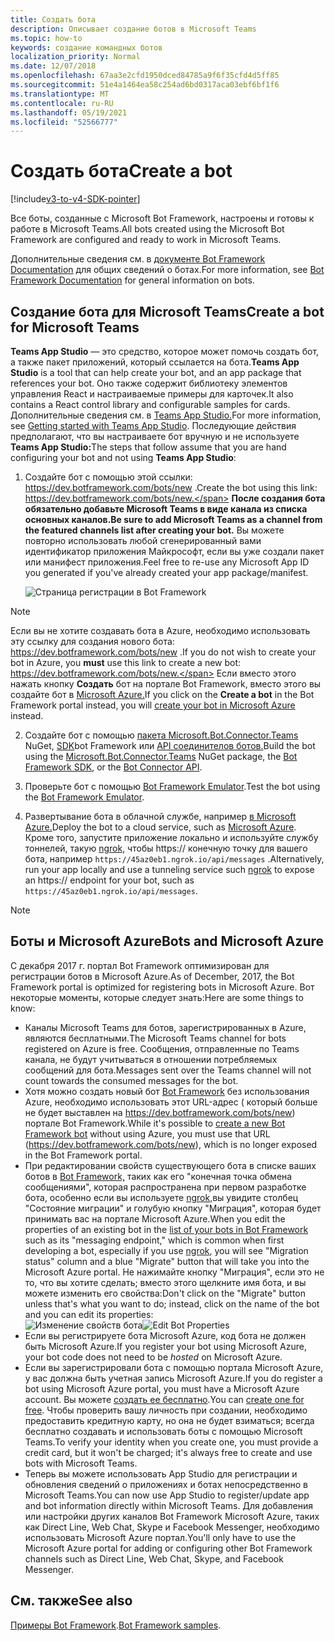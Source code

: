 ```yaml
---
title: Создать бота
description: Описывает создание ботов в Microsoft Teams
ms.topic: how-to
keywords: создание командных ботов
localization_priority: Normal
ms.date: 12/07/2018
ms.openlocfilehash: 67aa3e2cfd1950dced84785a9f6f35cfd4d5ff85
ms.sourcegitcommit: 51e4a1464ea58c254ad6bd0317aca03ebf6bf1f6
ms.translationtype: MT
ms.contentlocale: ru-RU
ms.lasthandoff: 05/19/2021
ms.locfileid: "52566777"
---
```

# <a name="create-a-bot"></a><span data-ttu-id="de446-104">Создать бота</span><span class="sxs-lookup"><span data-stu-id="de446-104">Create a bot</span></span>

[!include[v3-to-v4-SDK-pointer](~/includes/v3-to-v4-pointer-bots.md)]

<span data-ttu-id="de446-105">Все боты, созданные с Microsoft Bot Framework, настроены и готовы к работе в Microsoft Teams.</span><span class="sxs-lookup"><span data-stu-id="de446-105">All bots created using the Microsoft Bot Framework are configured and ready to work in Microsoft Teams.</span></span>

<span data-ttu-id="de446-106">Дополнительные сведения см. в [документе Bot Framework Documentation](/azure/bot-service/?view=azure-bot-service-3.0&preserve-view=true) для общих сведений о ботах.</span><span class="sxs-lookup"><span data-stu-id="de446-106">For more information, see [Bot Framework Documentation](/azure/bot-service/?view=azure-bot-service-3.0&preserve-view=true) for general information on bots.</span></span>

## <a name="create-a-bot-for-microsoft-teams"></a><span data-ttu-id="de446-107">Создание бота для Microsoft Teams</span><span class="sxs-lookup"><span data-stu-id="de446-107">Create a bot for Microsoft Teams</span></span>

<span data-ttu-id="de446-108">**Teams App Studio** — это средство, которое может помочь создать бот, а также пакет приложений, который ссылается на бота.</span><span class="sxs-lookup"><span data-stu-id="de446-108">**Teams App Studio** is a tool that can help create your bot, and an app package that references your bot.</span></span> <span data-ttu-id="de446-109">Оно также содержит библиотеку элементов управления React и настраиваемые примеры для карточек.</span><span class="sxs-lookup"><span data-stu-id="de446-109">It also contains a React control library and configurable samples for cards.</span></span> <span data-ttu-id="de446-110">Дополнительные сведения см. в [Teams App Studio.](~/concepts/build-and-test/app-studio-overview.md)</span><span class="sxs-lookup"><span data-stu-id="de446-110">For more information, see [Getting started with Teams App Studio](~/concepts/build-and-test/app-studio-overview.md).</span></span> <span data-ttu-id="de446-111">Последующие действия предполагают, что вы настраиваете бот вручную и не используете **Teams App Studio:**</span><span class="sxs-lookup"><span data-stu-id="de446-111">The steps that follow assume that you are hand configuring your bot and not using **Teams App Studio**:</span></span>

1. <span data-ttu-id="de446-112">Создайте бот с помощью этой ссылки: https://dev.botframework.com/bots/new .</span><span class="sxs-lookup"><span data-stu-id="de446-112">Create the bot using this link: https://dev.botframework.com/bots/new.</span></span> <span data-ttu-id="de446-113">**После создания бота обязательно добавьте Microsoft Teams в виде канала из списка основных каналов.**</span><span class="sxs-lookup"><span data-stu-id="de446-113">**Be sure to add Microsoft Teams as a channel from the featured channels list after creating your bot.**</span></span> <span data-ttu-id="de446-114">Вы можете повторно использовать любой сгенерированный вами идентификатор приложения Майкрософт, если вы уже создали пакет или манифест приложения.</span><span class="sxs-lookup"><span data-stu-id="de446-114">Feel free to re-use any Microsoft App ID you generated if you've already created your app package/manifest.</span></span>

   ![Страница регистрации в Bot Framework](~/assets/images/bots/bfregister.png)

> [!NOTE]
> <span data-ttu-id="de446-116">Если вы не хотите создавать бота  в Azure, необходимо использовать эту ссылку для создания нового бота: https://dev.botframework.com/bots/new .</span><span class="sxs-lookup"><span data-stu-id="de446-116">If you do not wish to create your bot in Azure, you **must** use this link to create a new bot: https://dev.botframework.com/bots/new.</span></span> <span data-ttu-id="de446-117">Если вместо этого нажать кнопку **Создать** бот на портале Bot Framework, вместо этого вы создайте бот в [Microsoft Azure.](#bots-and-microsoft-azure)</span><span class="sxs-lookup"><span data-stu-id="de446-117">If you click on the **Create a bot** in the Bot Framework portal instead, you will [create your bot in Microsoft Azure](#bots-and-microsoft-azure) instead.</span></span>

2. <span data-ttu-id="de446-118">Создайте бот с помощью [пакета Microsoft.Bot.Connector.Teams](https://www.nuget.org/packages/Microsoft.Bot.Connector.Teams) NuGet, [SDK](https://github.com/microsoft/botframework-sdk)bot Framework или [API соединителов ботов.](/bot-framework/rest-api/bot-framework-rest-connector-api-reference)</span><span class="sxs-lookup"><span data-stu-id="de446-118">Build the bot using the [Microsoft.Bot.Connector.Teams](https://www.nuget.org/packages/Microsoft.Bot.Connector.Teams) NuGet package, the  [Bot Framework SDK](https://github.com/microsoft/botframework-sdk), or the [Bot Connector API](/bot-framework/rest-api/bot-framework-rest-connector-api-reference).</span></span>

3. <span data-ttu-id="de446-119">Проверьте бот с помощью [Bot Framework Emulator](/bot-framework/debug-bots-emulator).</span><span class="sxs-lookup"><span data-stu-id="de446-119">Test the bot using the [Bot Framework Emulator](/bot-framework/debug-bots-emulator).</span></span>

4. <span data-ttu-id="de446-120">Развертывание бота в облачной службе, например [в Microsoft Azure.](https://azure.microsoft.com/)</span><span class="sxs-lookup"><span data-stu-id="de446-120">Deploy the bot to a cloud service, such as [Microsoft Azure](https://azure.microsoft.com/).</span></span> <span data-ttu-id="de446-121">Кроме того, запустите приложение локально и используйте службу тоннелей, такую [ngrok,](https://ngrok.com) чтобы https:// конечную точку для вашего бота, например `https://45az0eb1.ngrok.io/api/messages` .</span><span class="sxs-lookup"><span data-stu-id="de446-121">Alternatively, run your app locally and use a tunneling service such [ngrok](https://ngrok.com) to expose an https:// endpoint for your bot, such as `https://45az0eb1.ngrok.io/api/messages`.</span></span>

> [!NOTE]
> ## <a name="bots-and-microsoft-azure"></a><span data-ttu-id="de446-122">Боты и Microsoft Azure</span><span class="sxs-lookup"><span data-stu-id="de446-122">Bots and Microsoft Azure</span></span>
> <span data-ttu-id="de446-123">С декабря 2017 г. портал Bot Framework оптимизирован для регистрации ботов в Microsoft Azure.</span><span class="sxs-lookup"><span data-stu-id="de446-123">As of December, 2017, the Bot Framework portal is optimized for registering bots in Microsoft Azure.</span></span> <span data-ttu-id="de446-124">Вот некоторые моменты, которые следует знать:</span><span class="sxs-lookup"><span data-stu-id="de446-124">Here are some things to know:</span></span>
>
> * <span data-ttu-id="de446-125">Каналы Microsoft Teams для ботов, зарегистрированных в Azure, являются бесплатными.</span><span class="sxs-lookup"><span data-stu-id="de446-125">The Microsoft Teams channel for bots registered on Azure is free.</span></span> <span data-ttu-id="de446-126">Сообщения, отправленные по Teams канала, не будут учитываться в отношении потребляемых сообщений для бота.</span><span class="sxs-lookup"><span data-stu-id="de446-126">Messages sent over the Teams channel will not count towards the consumed messages for the bot.</span></span>
> * <span data-ttu-id="de446-127">Хотя можно создать новый бот [Bot Framework](https://dev.botframework.com/bots/new) без использования Azure, необходимо использовать этот URL-адрес ( который больше не будет выставлен на https://dev.botframework.com/bots/new) портале Bot Framework.</span><span class="sxs-lookup"><span data-stu-id="de446-127">While it's possible to [create a new Bot Framework bot](https://dev.botframework.com/bots/new) without using Azure, you must use that URL (https://dev.botframework.com/bots/new), which is no longer exposed in the Bot Framework portal.</span></span>
> * <span data-ttu-id="de446-128">При редактировании свойств существующего бота в списке ваших ботов в [Bot Framework,](https://dev.botframework.com/bots) таких как его "конечная точка обмена сообщениями", которая распространена при первом разработке бота, особенно если вы используете [ngrok,](https://ngrok.com)вы увидите столбец "Состояние миграции" и голубую кнопку "Миграция", которая будет принимать вас на портале Microsoft Azure.</span><span class="sxs-lookup"><span data-stu-id="de446-128">When you edit the properties of an existing bot in the [list of your bots in Bot Framework](https://dev.botframework.com/bots) such as its "messaging endpoint," which is common when first developing a bot, especially if you use [ngrok](https://ngrok.com), you will see "Migration status" column and a blue "Migrate" button that will take you into the Microsoft Azure portal.</span></span> <span data-ttu-id="de446-129">Не нажимайте кнопку "Миграция", если это не то, что вы хотите сделать; вместо этого щелкните имя бота, и вы можете изменить его свойства:</span><span class="sxs-lookup"><span data-stu-id="de446-129">Don't click on the "Migrate" button unless that's what you want to do; instead, click on the name of the bot and you can edit its properties:</span></span></br>
   <span data-ttu-id="de446-130">![Изменение свойств бота](~/assets/images/bots/bf-migrate-bot-to-azure.png)</span><span class="sxs-lookup"><span data-stu-id="de446-130">![Edit Bot Properties](~/assets/images/bots/bf-migrate-bot-to-azure.png)</span></span>
> * <span data-ttu-id="de446-131">Если вы регистрируете бота Microsoft Azure, код бота  не должен быть Microsoft Azure.</span><span class="sxs-lookup"><span data-stu-id="de446-131">If you register your bot using Microsoft Azure, your bot code does not need to be *hosted* on Microsoft Azure.</span></span>
> * <span data-ttu-id="de446-132">Если вы зарегистрировали бота с помощью портала Microsoft Azure, у вас должна быть учетная запись Microsoft Azure.</span><span class="sxs-lookup"><span data-stu-id="de446-132">If you do register a bot using Microsoft Azure portal, you must have a Microsoft Azure account.</span></span> <span data-ttu-id="de446-133">Вы можете [создать ее бесплатно](https://azure.microsoft.com/free/).</span><span class="sxs-lookup"><span data-stu-id="de446-133">You can [create one for free](https://azure.microsoft.com/free/).</span></span> <span data-ttu-id="de446-134">Чтобы проверить вашу личность при создании, необходимо предоставить кредитную карту, но она не будет взиматься; всегда бесплатно создавать и использовать боты с помощью Microsoft Teams.</span><span class="sxs-lookup"><span data-stu-id="de446-134">To verify your identity when you create one, you must provide a credit card, but it won't be charged; it's always free to create and use bots with Microsoft Teams.</span></span>
> * <span data-ttu-id="de446-135">Теперь вы можете использовать App Studio для регистрации и обновления сведений о приложениях и ботах непосредственно в Microsoft Teams.</span><span class="sxs-lookup"><span data-stu-id="de446-135">You can now use App Studio to register/update app and bot information directly within Microsoft Teams.</span></span> <span data-ttu-id="de446-136">Для добавления или настройки других каналов Bot Framework Microsoft Azure, таких как Direct Line, Web Chat, Skype и Facebook Messenger, необходимо использовать Microsoft Azure портал.</span><span class="sxs-lookup"><span data-stu-id="de446-136">You'll only have to use the Microsoft Azure portal for adding or configuring other Bot Framework channels such as Direct Line, Web Chat, Skype, and Facebook Messenger.</span></span>

## <a name="see-also"></a><span data-ttu-id="de446-137">См. также</span><span class="sxs-lookup"><span data-stu-id="de446-137">See also</span></span>

<span data-ttu-id="de446-138">[Примеры Bot Framework](https://github.com/Microsoft/BotBuilder-Samples/blob/master/README.md).</span><span class="sxs-lookup"><span data-stu-id="de446-138">[Bot Framework samples](https://github.com/Microsoft/BotBuilder-Samples/blob/master/README.md).</span></span>